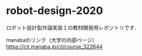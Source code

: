 # robot-design-2020

ロボット設計製作論実習１の教材開発用レポジトリです．

manabaのリンク（大学の内部ページ）  
https://cit.manaba.jp/ct/course_322644  
